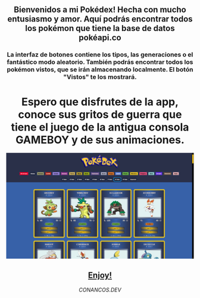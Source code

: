 <div align="center">

  ## Bienvenidos a mi Pokédex! Hecha con mucho entusiasmo y amor. Aquí podrás encontrar todos los pokémon que tiene la base de datos pokéapi.co

  ### La interfaz de botones contiene los tipos, las generaciones o el fantástico modo aleatorio. También podrás encontrar todos los pokémon vistos, que se irán almacenando localmente. El botón "Vistos" te los mostrará.
  
  # Espero que disfrutes de la app, conoce sus gritos de guerra que tiene el juego de la antigua consola GAMEBOY y de sus animaciones.
  
  <img alt="imagen portada" src="./assets/img1.png" />

  
  ## [**Enjoy!**](https://conancos.github.io/mipokedex/)


  _CONANCOS.DEV_

</div>

  
